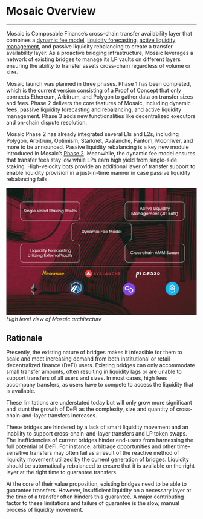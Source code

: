 # Mosaic Overview

---

Mosaic is Composable Finance’s cross-chain transfer availability layer that combines a [dynamic fee model](https://medium.com/composable-finance/the-dynamic-fee-model-powering-mosaics-transfer-availability-layer-f91011309592), [liquidity forecasting](https://medium.com/composable-finance/liquidity-forecasting-in-mosaic-part-iv-machine-learning-based-methods-17e8f2e5de14), [active liquidity management](https://composablefi.medium.com/understanding-mosaics-active-management-e1894fc90a00), and passive liquidity rebalancing to create a transfer availability layer. As a proactive bridging infrastructure, Mosaic leverages a network of existing bridges to manage its LP vaults on different layers ensuring the ability to transfer assets cross-chain regardless of volume or size.

Mosaic launch was planned in three phases. Phase 1 has been completed, which is the current version consisting of a Proof of Concept that only connects Ethereum, Arbitrum, and Polygon to gather data on transfer sizes and fees. Phase 2 delivers the core features of Mosaic, including dynamic fees, passive liquidity forecasting and rebalancing, and active liquidity management. Phase 3 adds new functionalities like decentralized executors and on-chain dispute resolution. 

Mosaic Phase 2 has already integrated several L1s and L2s, including Polygon, Arbitrum, Optimism, Starknet, Avalanche, Fantom, Moonriver, and more to be announced. Passive liquidity rebalancing is a key new module introduced in Mosaic’s [Phase 2](https://medium.com/composable-finance/introducing-mosaic-phase-2-10d1bfe5f6f8). Meanwhile, the dynamic fee model ensures that transfer fees stay low while LPs earn high yield from single-side staking. High-velocity bots provide an additional layer of transfer support to enable liquidity provision in a just-in-time manner in case passive liquidity rebalancing fails.


![mosaic_architecture](./mosaic-architecture.png)
*High level view of Mosaic architecture*


## Rationale

Presently, the existing nature of bridges makes it infeasible for them to scale and meet increasing demand from both institutional or retail decentralized finance (DeFi) users. Existing bridges can only accommodate small transfer amounts, often resulting in liquidity lags or are unable to support transfers of all users and sizes. In most cases, high fees accompany transfers, as users have to compete to access the liquidity that is available. 

These limitations are understated today but will only grow more significant and stunt the growth of DeFi as the complexity, size and quantity of cross-chain-and-layer transfers increases.

These bridges are hindered by a lack of smart liquidity movement and an inability to support cross-chain-and-layer transfers and LP token swaps. The inefficiencies of current bridges hinder end-users from harnessing the full potential of DeFi. For instance, arbitrage opportunities and other time-sensitive transfers may often fail as a result of the reactive method of liquidity movement utilized by the current generation of bridges. Liquidity should be automatically rebalanced to ensure that it is available on the right layer at the right time to guarantee transfers.

At the core of their value proposition, existing bridges need to be able to guarantee transfers. However, insufficient liquidity on a necessary layer at the time of a transfer often hinders this guarantee. A major contributing factor to these limitations and failure of guarantee is the slow, manual process of liquidity movement.
